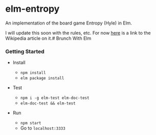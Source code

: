 # elm-entropy

An implementation of the board game Entropy (Hyle) in Elm.

I will update this soon with the rules, etc. For now [here](https://en.wikipedia.org/wiki/Entropy_(1977_board_game)) is a link to the Wikipedia article on it.# Brunch With Elm

### Getting Started

* Install
    * `npm install`
    * `elm package install`

* Test
    * `npm i -g elm-test elm-doc-test`
    * `elm-doc-test && elm-test`

* Run
    * `npm start`
    * Go to `localhost:3333`
